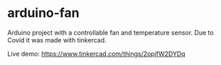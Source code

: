# arduino-fan

Arduino project with a controllable fan and temperature sensor. Due to Covid it was made with tinkercad.

Live demo: https://www.tinkercad.com/things/2opjfW2DYDq
